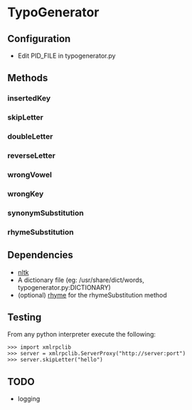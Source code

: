 TypoGenerator
=============

Configuration
-------------
* Edit PID_FILE in typogenerator.py

Methods
-------
### insertedKey
### skipLetter
### doubleLetter
### reverseLetter
### wrongVowel
### wrongKey
### synonymSubstitution
### rhymeSubstitution

Dependencies
------------
* [nltk](http://nltk.org/)
* A dictionary file (eg: /usr/share/dict/words, 
    	       	    	 typogenerator.py:DICTIONARY)
* (optional) [rhyme](http://packages.debian.org/sid/text/rhyme) for the rhymeSubstitution method

Testing
-------
From any python interpreter execute the following:

    >>> import xmlrpclib
    >>> server = xmlrpclib.ServerProxy("http://server:port")
    >>> server.skipLetter("hello")

TODO
----
* logging
